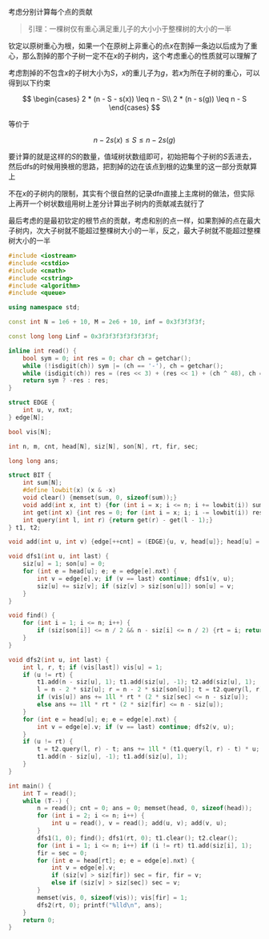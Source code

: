 考虑分别计算每个点的贡献

> 引理：一棵树仅有重心满足重儿子的大小小于整棵树的大小的一半

钦定以原树重心为根，如果一个在原树上非重心的点$x$在割掉一条边以后成为了重心，那么割掉的那个子树一定不在$x$的子树内，这个考虑重心的性质就可以理解了

考虑割掉的不包含$x$的子树大小为$S$，$x$的重儿子为$g$，若$x$为所在子树的重心，可以得到以下约束

$$
\begin{cases}
2 * (n - S - s(x)) \leq n - S\\
2 * (n - s(g)) \leq n - S
\end{cases}
$$

等价于

$$
n - 2s(x) \leq S \leq n - 2s(g)
$$

要计算的就是这样的$S$的数量，值域树状数组即可，初始把每个子树的$S$丢进去，然后dfs的时候用换根的思路，把割掉的边在该点到根的边集里的这一部分贡献算上

不在$x$的子树内的限制，其实有个很自然的记录dfn直接上主席树的做法，但实际上再开一个树状数组用树上差分计算出子树内的贡献减去就行了

最后考虑的是最初钦定的根节点的贡献，考虑和别的点一样，如果割掉的点在最大子树内，次大子树就不能超过整棵树大小的一半，反之，最大子树就不能超过整棵树大小的一半

```cpp
#include <iostream>
#include <cstdio>
#include <cmath>
#include <cstring>
#include <algorithm>
#include <queue>

using namespace std;

const int N = 1e6 + 10, M = 2e6 + 10, inf = 0x3f3f3f3f;

const long long Linf = 0x3f3f3f3f3f3f3f3f;

inline int read() {
    bool sym = 0; int res = 0; char ch = getchar();
    while (!isdigit(ch)) sym |= (ch == '-'), ch = getchar();
    while (isdigit(ch)) res = (res << 3) + (res << 1) + (ch ^ 48), ch = getchar();
    return sym ? -res : res;
}

struct EDGE {
    int u, v, nxt;
} edge[N];

bool vis[N];

int n, m, cnt, head[N], siz[N], son[N], rt, fir, sec;

long long ans;

struct BIT {
    int sum[N];
    #define lowbit(x) (x & -x) 
    void clear() {memset(sum, 0, sizeof(sum));}
    void add(int x, int t) {for (int i = x; i <= n; i += lowbit(i)) sum[i] += t;}
    int get(int x) {int res = 0; for (int i = x; i; i -= lowbit(i)) res += sum[i]; return res;}
    int query(int l, int r) {return get(r) - get(l - 1);}
} t1, t2;

void add(int u, int v) {edge[++cnt] = (EDGE){u, v, head[u]}; head[u] = cnt;}

void dfs1(int u, int last) {
    siz[u] = 1; son[u] = 0;
    for (int e = head[u]; e; e = edge[e].nxt) {
        int v = edge[e].v; if (v == last) continue; dfs1(v, u);
        siz[u] += siz[v]; if (siz[v] > siz[son[u]]) son[u] = v;
    }
}

void find() {
    for (int i = 1; i <= n; i++) {
        if (siz[son[i]] <= n / 2 && n - siz[i] <= n / 2) {rt = i; return;}
    }
}

void dfs2(int u, int last) {
    int l, r, t; if (vis[last]) vis[u] = 1;
    if (u != rt) {
        t1.add(n - siz[u], 1); t1.add(siz[u], -1); t2.add(siz[u], 1);
        l = n - 2 * siz[u]; r = n - 2 * siz[son[u]]; t = t2.query(l, r);
        if (vis[u]) ans += 1ll * rt * (2 * siz[sec] <= n - siz[u]);
        else ans += 1ll * rt * (2 * siz[fir] <= n - siz[u]);
    }
    for (int e = head[u]; e; e = edge[e].nxt) {
        int v = edge[e].v; if (v == last) continue; dfs2(v, u);
    }
    if (u != rt) {
        t = t2.query(l, r) - t; ans += 1ll * (t1.query(l, r) - t) * u;
        t1.add(n - siz[u], -1); t1.add(siz[u], 1);
    }
}

int main() {
    int T = read();
    while (T--) {
        n = read(); cnt = 0; ans = 0; memset(head, 0, sizeof(head));
        for (int i = 2; i <= n; i++) {
            int u = read(), v = read(); add(u, v); add(v, u);
        }
        dfs1(1, 0); find(); dfs1(rt, 0); t1.clear(); t2.clear();
        for (int i = 1; i <= n; i++) if (i != rt) t1.add(siz[i], 1);
        fir = sec = 0;
        for (int e = head[rt]; e; e = edge[e].nxt) {
            int v = edge[e].v;
            if (siz[v] > siz[fir]) sec = fir, fir = v;
            else if (siz[v] > siz[sec]) sec = v;
        }
        memset(vis, 0, sizeof(vis)); vis[fir] = 1;
        dfs2(rt, 0); printf("%lld\n", ans);
    }
    return 0;
}
```